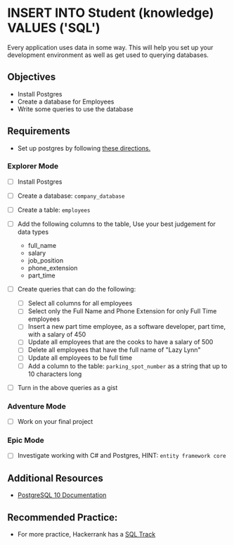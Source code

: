 # INSERT INTO Student (knowledge) VALUES ('SQL')

Every application uses data in some way. This will help you set up your development environment as well as get used to querying databases.

## Objectives

- Install Postgres
- Create a database for Employees
- Write some queries to use the database

## Requirements

- Set up postgres by following [these directions.](https://suncoast.io/handbook/tools/postgresql/)

### Explorer Mode

- [ ] Install Postgres
- [ ] Create a database: `company_database`
- [ ] Create a table: `employees`
- [ ] Add the following columns to the table, Use your best judgement for data types

  - full_name
  - salary
  - job_position
  - phone_extension
  - part_time

- [ ] Create queries that can do the following:

  - [ ] Select all columns for all employees
  - [ ] Select only the Full Name and Phone Extension for only Full Time employees
  - [ ] Insert a new part time employee, as a software developer, part time, with a salary of 450
  - [ ] Update all employees that are the cooks to have a salary of 500
  - [ ] Delete all employees that have the full name of "Lazy Lynn"
  - [ ] Update all employees to be full time
  - [ ] Add a column to the table: `parking_spot_number` as a string that up to 10 characters long

- [ ] Turn in the above queries as a gist

### Adventure Mode

- [ ] Work on your final project

### Epic Mode

- [ ] Investigate working with C# and Postgres, HINT: `entity framework core`

## Additional Resources

- [PostgreSQL 10 Documentation](https://www.postgresql.org/docs/10/static/index.html)

## Recommended Practice:

- For more practice, Hackerrank has a [SQL Track](https://www.hackerrank.com/domains/sql)
